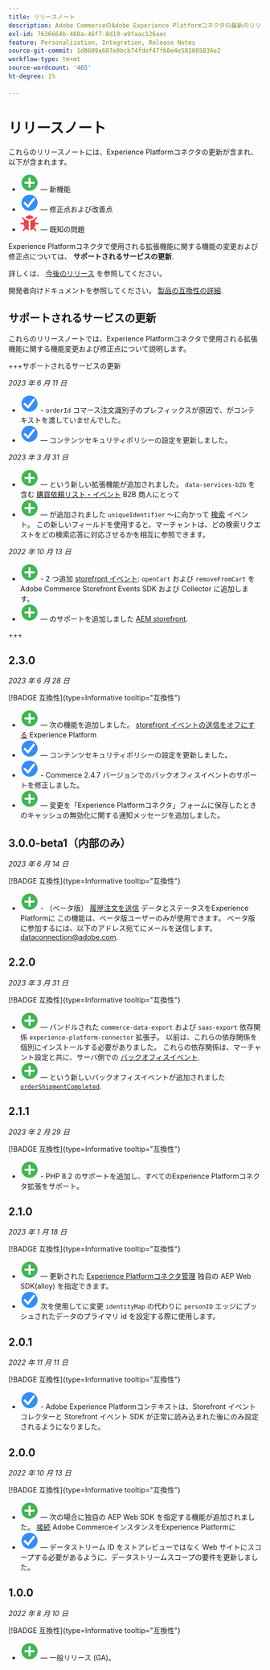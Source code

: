 ```yaml
---
title: リリースノート
description: Adobe CommerceのAdobe Experience Platformコネクタの最新のリリース情報です。
exl-id: 7636664b-488a-46f7-8d19-a9faac126aec
feature: Personalization, Integration, Release Notes
source-git-commit: 1d8609a607e0bcb74fdef47fb8e4e582085836e2
workflow-type: tm+mt
source-wordcount: '465'
ht-degree: 1%

---
```


# リリースノート

これらのリリースノートには、Experience Platformコネクタの更新が含まれ、以下が含まれます。

* ![新規](../assets/new.svg)  — 新機能
* ![修正点](../assets/fix.svg)  — 修正点および改善点
* ![バグ](../assets/bug.svg)  — 既知の問題

Experience Platformコネクタで使用される拡張機能に関する機能の変更および修正点については、 **サポートされるサービスの更新**.

詳しくは、 [今後のリリース](https://experienceleague.adobe.com/docs/commerce-operations/release/planning/schedule.html) を参照してください。

開発者向けドキュメントを参照してください。 [製品の互換性の詳細](https://experienceleague.adobe.com/docs/commerce-operations/release/product-availability.html).

## サポートされるサービスの更新

これらのリリースノートでは、Experience Platformコネクタで使用される拡張機能に関する機能変更および修正点について説明します。

+++サポートされるサービスの更新

_2023 年 6 月 11 日_

* ![修正点](../assets/fix.svg) - `orderId` コマース注文識別子のプレフィックスが原因で、がコンテキストを渡していませんでした。
* ![修正点](../assets/fix.svg)  — コンテンツセキュリティポリシーの設定を更新しました。

_2023 年 3 月 31 日_

* ![新規](../assets/new.svg)  — という新しい拡張機能が追加されました。 `data-services-b2b` を含む [購買依頼リスト・イベント](events.md#b2b-events) B2B 商人にとって
* ![新規](../assets/new.svg)  — が追加されました `uniqueIdentifier` ～に向かって [検索](events.md#search-events) イベント。 この新しいフィールドを使用すると、マーチャントは、どの検索リクエストをどの検索応答に対応させるかを相互に参照できます。

_2022 年 10 月 13 日_

* ![新規](../assets/new.svg) - 2 つ追加 [storefront イベント](events.md): `openCart` および `removeFromCart` をAdobe Commerce Storefront Events SDK および Collector に追加します。
* ![新規](../assets/new.svg)  — のサポートを追加しました [AEM storefront](overview.md#aem-support).

+++

## 2.3.0

_2023 年 6 月 28 日_

[!BADGE 互換性]{type=Informative tooltip="互換性"}

* ![新規](../assets/new.svg)  — 次の機能を追加しました。 [storefront イベントの送信をオフにする](connect-data.md#data-collection) Experience Platform
* ![修正点](../assets/fix.svg)  — コンテンツセキュリティポリシーの設定を更新しました。
* ![修正点](../assets/fix.svg) - Commerce 2.4.7 バージョンでのバックオフィスイベントのサポートを修正しました。
* ![新規](../assets/new.svg)  — 変更を「Experience Platformコネクタ」フォームに保存したときのキャッシュの無効化に関する通知メッセージを追加しました。


## 3.0.0-beta1（内部のみ）

_2023 年 6 月 14 日_

[!BADGE 互換性]{type=Informative tooltip="互換性"}

* ![新規](../assets/new.svg) - （ベータ版） [履歴注文を送信](connect-data.md#beta-send-historical-order-data) データとステータスをExperience Platformに この機能は、ベータ版ユーザーのみが使用できます。 ベータ版に参加するには、以下のアドレス宛てにメールを送信します。 [dataconnection@adobe.com](mailto:dataconnection@adobe.com).

## 2.2.0

_2023 年 3 月 31 日_

[!BADGE 互換性]{type=Informative tooltip="互換性"}

* ![新規](../assets/new.svg)  — バンドルされた `commerce-data-export` および `saas-export` 依存関係 `experience-platform-connector` 拡張子。 以前は、これらの依存関係を個別にインストールする必要がありました。 これらの依存関係は、マーチャント設定と共に、サーバ側での [バックオフィスイベント](events.md#back-office-events).
* ![新規](../assets/new.svg)  — という新しいバックオフィスイベントが追加されました [`orderShipmentCompleted`](events.md#ordershipmentcompleted).

## 2.1.1

_2023 年 2 月 29 日_

[!BADGE 互換性]{type=Informative tooltip="互換性"}

* ![新規](../assets/new.svg) - PHP 8.2 のサポートを追加し、すべてのExperience Platformコネクタ拡張をサポート。

## 2.1.0

_2023 年 1 月 18 日_

[!BADGE 互換性]{type=Informative tooltip="互換性"}

* ![新規](../assets/new.svg)  — 更新された [Experience Platformコネクタ管理](connect-data.md) 独自の AEP Web SDK(alloy) を指定できます。
* ![修正点](../assets/fix.svg) 次を使用してに変更 `identityMap` の代わりに `personID` エッジにプッシュされたデータのプライマリ id を設定する際に使用します。

## 2.0.1

_2022 年 11 月 11 日_

[!BADGE 互換性]{type=Informative tooltip="互換性"}

* ![修正された問題](../assets/fix.svg) - Adobe Experience Platformコンテキストは、Storefront イベントコレクターと Storefront イベント SDK が正常に読み込まれた後にのみ設定されるようになりました。

## 2.0.0

_2022 年 10 月 13 日_

[!BADGE 互換性]{type=Informative tooltip="互換性"}

* ![新規](../assets/new.svg)  — 次の場合に独自の AEP Web SDK を指定する機能が追加されました。 [接続](connect-data.md) Adobe CommerceインスタンスをExperience Platformに
* ![修正点](../assets/fix.svg)  — データストリーム ID をストアレビューではなく Web サイトにスコープする必要があるように、データストリームスコープの要件を更新しました。

## 1.0.0

_2022 年 8 月 10 日_

[!BADGE 互換性]{type=Informative tooltip="互換性"}

* ![新規](../assets/new.svg)  — 一般リリース (GA)。
